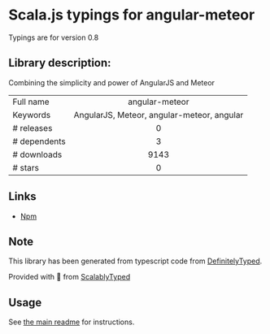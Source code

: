 
# Scala.js typings for angular-meteor

Typings are for version 0.8

## Library description:
Combining the simplicity and power of AngularJS and Meteor

|                    |                 |
| ------------------ | :-------------: |
| Full name          | angular-meteor |
| Keywords           | AngularJS, Meteor, angular-meteor, angular |
| # releases         | 0 |
| # dependents       | 3 |
| # downloads        | 9143 |
| # stars            | 0 |

## Links
- [Npm](https://www.npmjs.com/package/angular-meteor)
    


## Note
This library has been generated from typescript code from [DefinitelyTyped](https://definitelytyped.org).

Provided with :purple_heart: from [ScalablyTyped](https://github.com/oyvindberg/ScalablyTyped)

## Usage
See [the main readme](../../readme.md) for instructions.


